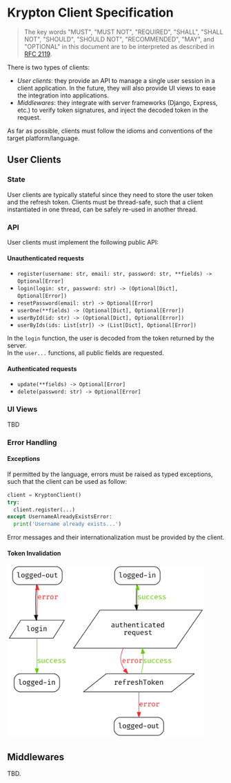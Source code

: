 # Krypton Client Specification

> The key words "MUST", "MUST NOT", "REQUIRED", "SHALL", "SHALL NOT", "SHOULD", "SHOULD NOT", "RECOMMENDED",  "MAY", and "OPTIONAL" in this document are to be interpreted as described in [RFC 2119](https://tools.ietf.org/html/rfc2119).

There is two types of clients:
- *User clients*: they provide an API to manage a single user session in a client application. In the future, they will also provide UI views to ease the integration into applications.
- *Middlewares*: they integrate with server frameworks (Django, Express, etc.) to verify token signatures, and inject the decoded token in the request.

As far as possible, clients must follow the idioms and conventions of the target platform/language.

## User Clients

### State

User clients are typically stateful since they need to store the user token and the refresh token.
Clients must be thread-safe, such that a client instantiated in one thread, can be safely re-used in another thread.

### API

User clients must implement the following public API:

#### Unauthenticated requests

- `register(username: str, email: str, password: str, **fields) -> Optional[Error]`
- `login(login: str, password: str) -> (Optional[Dict], Optional[Error])`
- `resetPassword(email: str) -> Optional[Error]`
- `userOne(**fields) -> (Optional[Dict], Optional[Error])`
- `userById(id: str) -> (Optional[Dict], Optional[Error])`
- `userByIds(ids: List[str]) -> (List[Dict], Optional[Error])`

In the `login` function, the user is decoded from the token returned by the server.  
In the `user...` functions, all public fields are requested.

#### Authenticated requests

- `update(**fields) -> Optional[Error]`
- `delete(password: str) -> Optional[Error]`

### UI Views

TBD

### Error Handling

#### Exceptions

If permitted by the language, errors must be raised as typed exceptions, such that the client can be used as follow:

```python
client = KryptonClient()
try:
  client.register(...)
except UsernameAlreadyExistsError:
  print('Username already exists...')
```

Error messages and their internationalization must be provided by the client.

#### Token Invalidation

<img src="client.png" height=400px />


## Middlewares

TBD.
